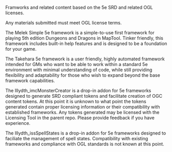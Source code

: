 Framworks and related content based on the 5e SRD and related OGL licenses.

Any materials submitted must meet OGL license terms.

The Melek Simple 5e framework is a simple-to-use first framework for playing 5th edition Dungeons and Dragons in MapTool. Tinker friendly, this framework includes built-in help features and is designed to be a foundation for your game.

The Takehara 5e framework is a user friendly, highly automated framework intended for GMs who want to be able to work within a standard 5e environment with minimal understanding of code, while still providing flexibility and adaptability for those who wish to expand beyond the base framework capabilities.

The Illydth_imcMonsterCreator is a drop-in addon for 5e frameworks designed to generate SRD compliant tokens and facilitate creation of OGC content tokens.  At this point it is unknown to what point the tokens generated contain proper licensing information or their compatibility with established frameworks. Any tokens generated may be licensed with the Licensing Tool in the parent repo.  Please provide feedback if you have experience.

The Illydth_issSpellStates is a drop-in addon for 5e frameworks designed to faciliate the management of spell states.  Compatibility with existing frameworks and compliance with OGL standards is not known at this point.
